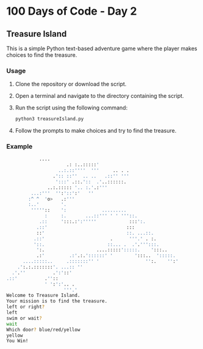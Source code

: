 # 100 Days of Code - Day 2

## Treasure Island

This is a simple Python text-based adventure game where the player makes choices to find the treasure.

### Usage

1. Clone the repository or download the script.
2. Open a terminal and navigate to the directory containing the script.
3. Run the script using the following command:

    ```sh
    python3 treasureIsland.py
    ```

4. Follow the prompts to make choices and try to find the treasure.

### Example

```sh
            ....
                      .: :..:::::'
                   ..:.::''''  '''     .. . .
                 .':: ::''  .. ..   .::'' '''
                  ':::' .::.'::  .'..::::::.
               ..:.::::: '.. :.'.:'''
         ...:'''  '':'::':'   ''
        :^ ^  'o>   .:'''
        :..'        '.
         '''''::    ':             .........
              :     :.       ...::''' ' ' '''::.
            .::     ':::.:':'''''            :::':.
           .::'                             :::
           ::'                              ::. ...::.
          .::'                        .      '''.' . :.
          '::.                       ::... .  .'.''':::.
           ':.                   ....:::::':::::.    ':::..
           .:'         .:'.:.'::::::' '        ':::..  ':::::.
      ....:::::..     .:::::::'' '                 '':.    '':'
    .':.:.:::::::'. ...:: ''
  .'.''          .':'::'  
.::'          .''::
              ' ':':'.. .
                     '''.'
Welcome to Treasure Island.
Your mission is to find the treasure.
left or right?
left
swim or wait?
wait
Which door? blue/red/yellow
yellow
You Win!
```
